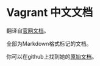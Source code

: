 # Vagrant 中文文档

翻译自[官网文档][1]。

全部为Markdown格式标记的文档。

你可以在github上找到她的[原始文档][2]。

[1]: https://docs.vagrantup.com/v2/
[2]: https://github.com/zhenxxin/vagrant
